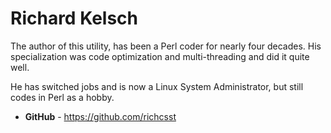 # Richard Kelsch

The author of this utility, has been a Perl coder for nearly four decades.  His specialization was code optimization and multi-threading and did it quite well.

He has switched jobs and is now a Linux System Administrator, but still codes in Perl as a hobby.

* **GitHub** - https://github.com/richcsst
